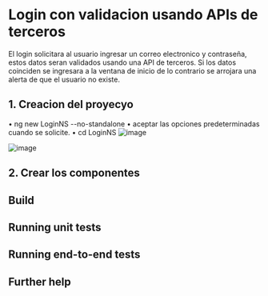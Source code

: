 # Login con validacion usando APIs de terceros

El login solicitara al usuario ingresar un correo electronico y contraseña, estos datos seran validados usando una API de terceros. 
Si los datos coinciden se ingresara a la ventana de inicio de lo contrario se arrojara una alerta de que el usuario no existe.

## 1. Creacion del proyecyo

• ng new LoginNS --no-standalone
• aceptar las opciones predeterminadas cuando se solicite.
• cd LoginNS
![image](https://github.com/user-attachments/assets/3fa30cab-107e-4aea-bc52-75ce71ed83ad)

![image](https://github.com/user-attachments/assets/16f21e9a-858a-4bee-a88e-e64fd9344ad1)


## 2. Crear los componentes 


## Build



## Running unit tests



## Running end-to-end tests



## Further help

